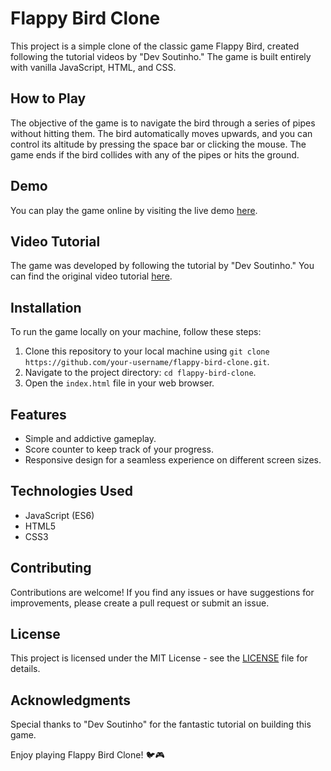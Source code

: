 <h1>Flappy Bird Clone</h1>

<p>This project is a simple clone of the classic game Flappy Bird, created following the tutorial videos by "Dev Soutinho." The game is built entirely with vanilla JavaScript, HTML, and CSS.</p>

<h2>How to Play</h2>

<p>The objective of the game is to navigate the bird through a series of pipes without hitting them. The bird automatically moves upwards, and you can control its altitude by pressing the space bar or clicking the mouse. The game ends if the bird collides with any of the pipes or hits the ground.</p>

<h2>Demo</h2>

<p>You can play the game online by visiting the live demo <a href="https://edugod.github.io/flappy-bird-game-js/" target="_blank">here</a>.</p>

<h2>Video Tutorial</h2>

<p>The game was developed by following the tutorial by "Dev Soutinho." You can find the original video tutorial <a href="https://youtu.be/jOAU81jdi-c">here</a>.</p>

<h2>Installation</h2>

<p>To run the game locally on your machine, follow these steps:</p>
<ol>
    <li>Clone this repository to your local machine using <code>git clone https://github.com/your-username/flappy-bird-clone.git</code>.</li>
    <li>Navigate to the project directory: <code>cd flappy-bird-clone</code>.</li>
    <li>Open the <code>index.html</code> file in your web browser.</li>
</ol>

<h2>Features</h2>

<ul>
    <li>Simple and addictive gameplay.</li>
    <li>Score counter to keep track of your progress.</li>
    <li>Responsive design for a seamless experience on different screen sizes.</li>
</ul>

<h2>Technologies Used</h2>

<ul>
    <li>JavaScript (ES6)</li>
    <li>HTML5</li>
    <li>CSS3</li>
</ul>

<h2>Contributing</h2>

<p>Contributions are welcome! If you find any issues or have suggestions for improvements, please create a pull request or submit an issue.</p>

<h2>License</h2>

<p>This project is licensed under the MIT License - see the <a href="LICENSE">LICENSE</a> file for details.</p>

<h2>Acknowledgments</h2>

<p>Special thanks to "Dev Soutinho" for the fantastic tutorial on building this game.</p>

<p>Enjoy playing Flappy Bird Clone! 🐦🎮</p>
